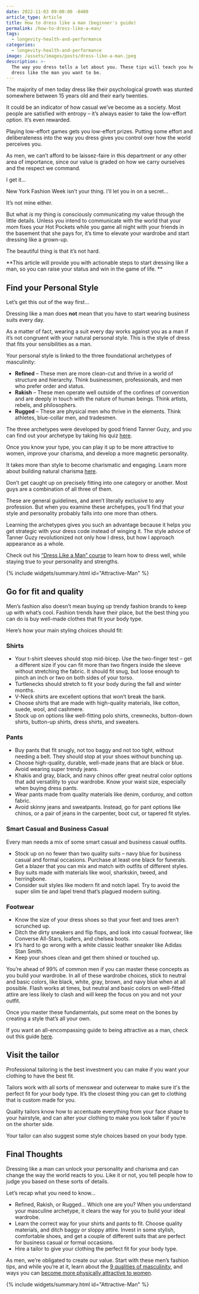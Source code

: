 ```yaml
---
date: 2022-11-03 09:00:00 -0400
article_type: Article
title: How to dress like a man (beginner's guide)
permalink: /how-to-dress-like-a-man/
tags:
  - longevity-health-and-performance
categories:
  - longevity-health-and-performance
image: /assets/images/posts/dress-like-a-man.jpeg
description: >-
  The way you dress tells a lot about you. These tips will teach you how to
  dress like the man you want to be.
---
```

The majority of men today dress like their psychological growth was stunted somewhere between 15 years old and their early twenties.

It could be an indicator of how casual we’ve become as a society. Most people are satisfied with entropy – it’s always easier to take the low-effort option. It’s even rewarded.

Playing low-effort games gets you low-effort prizes. Putting some effort and deliberateness into the way you dress gives you control over how the world perceives you.

As men, we can’t afford to be laissez-faire in this department or any other area of importance, since our value is graded on how we carry ourselves and the respect we command.

I get it…

New York Fashion Week isn’t your thing. I’ll let you in on a secret…

It’s not mine either.

But what *is* my thing is consciously communicating my value through the little details. Unless you intend to communicate with the world that your mom fixes your Hot Pockets while you game all night with your friends in the basement that she pays for, it’s time to elevate your wardrobe and start dressing like a grown-up.

The beautiful thing is that it’s not hard.

\*\*This article will provide you with actionable steps to start dressing like a man, so you can raise your status and win in the game of life. \*\*

## Find your Personal Style

Let’s get this out of the way first…

Dressing like a man does **not** mean that you have to start wearing business suits every day.

As a matter of fact, wearing a suit every day works against you as a man if it’s not congruent with your natural personal style. This is the style of dress that fits your sensibilities as a man.

Your personal style is linked to the three foundational archetypes of masculinity:

* **Refined** – These men are more clean-cut and thrive in a world of structure and hierarchy. Think businessmen, professionals, and men who prefer order and status.
* **Rakish** – These men operate well outside of the confines of convention and are deeply in touch with the nature of human beings. Think artists, rebels, and philosophers.
* **Rugged** – These are physical men who thrive in the elements. Think athletes, blue-collar men, and tradesmen.

The three archetypes were developed by good friend Tanner Guzy, and you can find out your archetype by taking his quiz [here](https://masculine-style.com/archetype-quiz/).

Once you know your type, you can play it up to be more attractive to women, improve your charisma, and develop a more magnetic personality.

It takes more than style to become charismatic and engaging. Learn more about building natural charisma [here](https://edlatimore.com/how-to-be-charismatic/).

Don’t get caught up on precisely fitting into one category or another. Most guys are a combination of all three of them.

These are general guidelines, and aren’t literally exclusive to any profession. But when you examine these archetypes, you’ll find that your style and personality probably falls into one more than others.

Learning the archetypes gives you such an advantage because it helps you get strategic with your dress code instead of winging it. The style advice of Tanner Guzy revolutionized not only how I dress, but how I approach appearance as a whole.

Check out his [“Dress Like a Man” course](https://masculine-style.teachable.com/p/dress-like-a-man1/?affcode=162839_u8ynz5iq) to learn how to dress well, while staying true to your personality and strengths.

{% include widgets/summary.html id="Attractive-Man" %}

## Go for fit and quality

Men’s fashion also doesn’t mean buying up trendy fashion brands to keep up with what’s cool. Fashion trends have their place, but the best thing you can do is buy well-made clothes that fit your body type.

Here’s how your main styling choices should fit:

### Shirts

* Your t-shirt sleeves should stop mid-bicep. Use the two-finger test – get a different size if you can fit more than two fingers inside the sleeve without stretching the fabric. It should fit snug, but loose enough to pinch an inch or two on both sides of your torso.
* Turtlenecks should stretch to fit your body during the fall and winter months.
* V-Neck shirts are excellent options that won’t break the bank.
* Choose shirts that are made with high-quality materials, like cotton, suede, wool, and cashmere.
* Stock up on options like well-fitting polo shirts, crewnecks, button-down shirts, button-up shirts, dress shirts, and sweaters.

### Pants

* Buy pants that fit snugly, not too baggy and not too tight, without needing a belt. They should stop at your shoes without bunching up.
* Choose high-quality, durable, well-made jeans that are black or blue. Avoid wearing super trendy jeans.
* Khakis and gray, black, and navy chinos offer great neutral color options that add versatility to your wardrobe. Know your waist size, especially when buying dress pants.
* Wear pants made from quality materials like denim, corduroy, and cotton fabric.
* Avoid skinny jeans and sweatpants. Instead, go for pant options like chinos, or a pair of jeans in the carpenter, boot cut, or tapered fit styles.

### Smart Casual and Business Casual

Every man needs a mix of some smart casual and business casual outfits.

* Stock up on no fewer than two quality suits – navy blue for business casual and formal occasions. Purchase at least one black for funerals. Get a blazer that you can mix and match with outfits of different styles.
* Buy suits made with materials like wool, sharkskin, tweed, and herringbone.
* Consider suit styles like modern fit and notch lapel. Try to avoid the super slim tie and lapel trend that’s plagued modern suiting.

### Footwear

* Know the size of your dress shoes so that your feet and toes aren’t scrunched up.
* Ditch the dirty sneakers and flip flops, and look into casual footwear, like Converse All-Stars, loafers, and chelsea boots.
* It’s hard to go wrong with a white classic leather sneaker like Adidas Stan Smith.
* Keep your shoes clean and get them shined or touched up.

You’re ahead of 99% of common men if you can master these concepts as you build your wardrobe. In all of these wardrobe choices, stick to neutral and basic colors, like black, white, gray, brown, and navy blue when at all possible. Flash works at times, but neutral and basic colors on well-fitted attire are less likely to clash and will keep the focus on you and not your outfit.

Once you master these fundamentals, put some meat on the bones by creating a style that’s all your own.

If you want an all-encompassing guide to being attractive as a man, check out this guide [here](https://edlatimore.com/how-to-be-an-attractive-man/).

## Visit the tailor

Professional tailoring is the best investment you can make if you want your clothing to have the best fit.

Tailors work with all sorts of menswear and outerwear to make sure it's the perfect fit for your body type. It’s the closest thing you can get to clothing that is custom made for you.

Quality tailors know how to accentuate everything from your face shape to your hairstyle, and can alter your clothing to make you look taller if you’re on the shorter side.

Your tailor can also suggest some style choices based on your body type.

## Final Thoughts

Dressing like a man can unlock your personality and charisma and can change the way the world reacts to you. Like it or not, you tell people how to judge you based on these sorts of details.

Let’s recap what you need to know…

* Refined, Rakish, or Rugged… Which one are you? When you understand your masculine archetype, it clears the way for you to build your ideal wardrobe.
* Learn the correct way for your shirts and pants to fit. Choose quality materials, and ditch baggy or sloppy attire. Invest in some stylish, comfortable shoes, and get a couple of different suits that are perfect for business casual or formal occasions.
* Hire a tailor to give your clothing the perfect fit for your body type.

As men, we’re obligated to create our value. Start with these men’s fashion tips, and while you’re at it, learn about the [9 qualities of masculinity](https://edlatimore.com/how-to-be-a-man/), and ways you can [become more physically attractive to women](https://edlatimore.com/how-to-become-more-physically-attractive-to-women/).

{% include widgets/summary.html id="Attractive-Man" %}